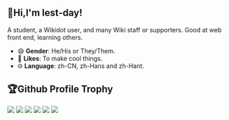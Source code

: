 ## 👀Hi,I'm lest-day!
A student, a Wikidot user, and many Wiki staff or supporters. Good at web front end, learning others.

* 😄 **Gender**: He/His or They/Them.
* 💖 **Likes**: To make cool things.
* 🌐 **Language**: zh-CN, zh-Hans and zh-Hant.

## 🏆Github Profile Trophy
![](https://github-profile-summary-cards.vercel.app/api/cards/profile-details?username=lest-day&theme=dracula)
![](https://github-profile-summary-cards.vercel.app/api/cards/repos-per-language?username=lest-day&theme=dracula)
![](https://github-profile-summary-cards.vercel.app/api/cards/most-commit-language?username=lest-day&theme=dracula)
![](https://github-profile-summary-cards.vercel.app/api/cards/stats?username=lest-day&count_private=True&theme=dracula)
![](https://github-profile-summary-cards.vercel.app/api/cards/productive-time?username=lest-day&utcOffset=9&theme=dracula)
![](https://github-profile-trophy.vercel.app/?username=lest-day&no-frame=true&theme=dracula)
